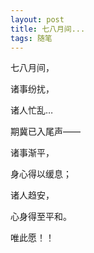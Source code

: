 ```yaml
---
layout: post
title: 七八月间...
tags: 随笔
---
```


七八月间，

诸事纷扰，

诸人忙乱…


期冀已入尾声——

诸事渐平，

身心得以缓息；

诸人趋安，

心身得至平和。


唯此愿！！

